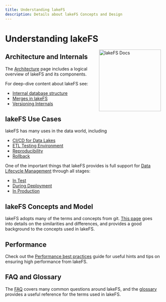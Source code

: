 ```yaml
---
title: Understanding lakeFS
description: Details about lakeFS Concepts and Design
---
```


# Understanding lakeFS

<img src="/assets/img/docs_logo.png" alt="lakeFS Docs" width=200 style="float: right; margin: 0 0 10px 10px;"/>

## Architecture and Internals

The [Architecture](./architecture.md) page includes a logical overview of lakeFS and its components. 

For deep-dive content about lakeFS see: 

* [Internal database structure](./how/kv.md)
* [Merges in lakeFS](./how/merge.md)
* [Versioning Internals](./how/versioning-internals.md)

## lakeFS Use Cases

lakeFS has many uses in the data world, including

* [CI/CD for Data Lakes](./use_cases/cicd_for_data.md)
* [ETL Testing Environment](./use_cases/etl_testing.md)
* [Reproducibility](./use_cases/reproducibility.md)
* [Rollback](./use_cases/rollback.md)

One of the important things that lakeFS provides is full support for [Data Lifecycle Management](data_lifecycle_management/index.md) through all stages: 

* [In Test](data_lifecycle_management/index.mddata-devenv.md)
* [During Deployment](data_lifecycle_management/index.mdci.md)
* [In Production](data_lifecycle_management/index.mdproduction.md)

## lakeFS Concepts and Model 

lakeFS adopts many of the terms and concepts from git. [This page](./model.md) goes into details on the similarities and differences, and provides a good background to the concepts used in lakeFS. 

## Performance

Check out the [Performance best practices](./performance-best-practices.md) guide for useful hints and tips on ensuring high performance from lakeFS. 

## FAQ and Glossary

The [FAQ](./faq.md) covers many common questions around lakeFS, and the [glossary](./glossary.md) provides a useful reference for the terms used in lakeFS.
